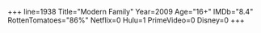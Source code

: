 +++
line=1938
Title="Modern Family"
Year=2009
Age="16+"
IMDb="8.4"
RottenTomatoes="86%"
Netflix=0
Hulu=1
PrimeVideo=0
Disney=0
+++

